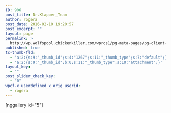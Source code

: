```yaml
---
ID: 906
post_title: Dr.Klapper_Team
author: rogera
post_date: 2016-02-10 19:20:57
post_excerpt: ""
layout: page
permalink: >
  http://wp.wolfspool.chickenkiller.com/wprcs1/pg-meta-pages/pg-client-pages-rmz/dr-klapper_team-3/
published: true
tc-thumb-fld:
  - 'a:2:{s:9:"_thumb_id";s:4:"1267";s:11:"_thumb_type";s:7:"default";}'
  - 'a:2:{s:9:"_thumb_id";b:0;s:11:"_thumb_type";s:10:"attachment";}'
layout_key:
  - ""
post_slider_check_key:
  - "0"
wpcf-x_userdefined_x_orig_userid:
  - rogera
---
```

[nggallery id="5"]